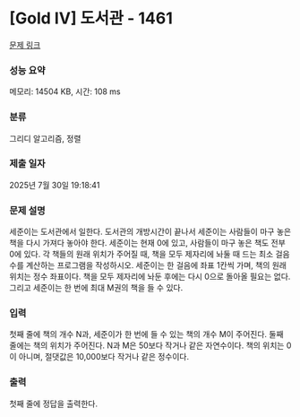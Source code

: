 # [Gold IV] 도서관 - 1461 

[문제 링크](https://www.acmicpc.net/problem/1461) 

### 성능 요약

메모리: 14504 KB, 시간: 108 ms

### 분류

그리디 알고리즘, 정렬

### 제출 일자

2025년 7월 30일 19:18:41

### 문제 설명

<p>세준이는 도서관에서 일한다. 도서관의 개방시간이 끝나서 세준이는 사람들이 마구 놓은 책을 다시 가져다 놓아야 한다. 세준이는 현재 0에 있고, 사람들이 마구 놓은 책도 전부 0에 있다. 각 책들의 원래 위치가 주어질 때, 책을 모두 제자리에 놔둘 때 드는 최소 걸음 수를 계산하는 프로그램을 작성하시오. 세준이는 한 걸음에 좌표 1칸씩 가며, 책의 원래 위치는 정수 좌표이다. 책을 모두 제자리에 놔둔 후에는 다시 0으로 돌아올 필요는 없다. 그리고 세준이는 한 번에 최대 M권의 책을 들 수 있다.</p>

### 입력 

 <p>첫째 줄에 책의 개수 N과, 세준이가 한 번에 들 수 있는 책의 개수 M이 주어진다. 둘째 줄에는 책의 위치가 주어진다. N과 M은 50보다 작거나 같은 자연수이다. 책의 위치는 0이 아니며, 절댓값은 10,000보다 작거나 같은 정수이다.</p>

### 출력 

 <p>첫째 줄에 정답을 출력한다.</p>

